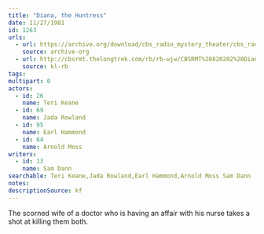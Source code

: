 ```yaml
---
title: "Diana, the Huntress"
date: 11/27/1981
id: 1263
urls: 
  - url: https://archive.org/download/cbs_radio_mystery_theater/cbs_radio_mystery_theater-1251-1300.zip/cbs_radio_mystery_theater-1251-1300%2Fcbsrmt_1263_diane_the_huntress.mp3
    source: archive-org
  - url: http://cbsrmt.thelongtrek.com/rb/rb-wjw/CBSRMT%20820202%20Diana%20The%20Huntress%20(rr%20of%20811127).mp3
    source: kl-rb
tags: 
multipart: 0
actors:  
  - id: 26
    name: Teri Keane  
  - id: 69
    name: Jada Rowland  
  - id: 95
    name: Earl Hammond  
  - id: 64
    name: Arnold Moss
writers:  
  - id: 13
    name: Sam Dann
searchable: Teri Keane,Jada Rowland,Earl Hammond,Arnold Moss Sam Dann
notes: 
descriptionSource: kf
---
```

The scorned wife of a doctor who is having an affair with his nurse takes a shot at killing them both.